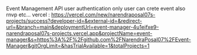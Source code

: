 Event Management API 
user authentication
only user can crete event
also rnvp etc...
vercel : https://vercel.com/new/narendraposal07s-projects/success?developer-id=&external-id=&redirect-url=&branch=main&deploymentUrl=event-manager-4u1ejfxe9-narendraposal07s-projects.vercel.app&projectName=event-manager&s=https%3A%2F%2Fgithub.com%2FNarendraPosal07%2FEvent-Manager&gitOrgLimit=&hasTrialAvailable=1&totalProjects=1
